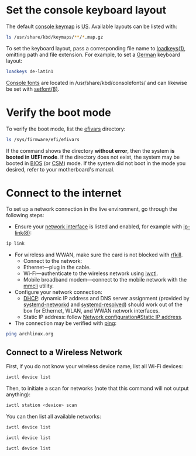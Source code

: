 # Set the console keyboard layout

The default [console keymap](https://wiki.archlinux.org/title/Console_keymap) is [US](https://en.wikipedia.org/wiki/File:KB_United_States-NoAltGr.svg). Available layouts can be listed with:
```bash
ls /usr/share/kbd/keymaps/**/*.map.gz
```
To set the keyboard layout, pass a corresponding file name to [loadkeys(1)](https://man.archlinux.org/man/loadkeys.1), omitting path and file extension. For example, to set a [German](https://en.wikipedia.org/wiki/File:KB_Germany.svg) keyboard layout:
```bash
loadkeys de-latin1
```
[Console fonts](https://wiki.archlinux.org/title/Console_fonts) are located in /usr/share/kbd/consolefonts/ and can likewise be set with [setfont(8)](https://man.archlinux.org/man/setfont.8).

# Verify the boot mode
To verify the boot mode, list the [efivars](https://wiki.archlinux.org/title/Efivars) directory:
```bash
ls /sys/firmware/efi/efivars
```
If the command shows the directory **without error**, then the system **is booted in UEFI mode**. If the directory does not exist, the system may be booted in [BIOS](https://en.wikipedia.org/wiki/BIOS) (or [CSM](https://en.wikipedia.org/wiki/Compatibility_Support_Module)) mode. If the system did not boot in the mode you desired, refer to your motherboard's manual.

# Connect to the internet

To set up a network connection in the live environment, go through the following steps:
- Ensure your [network interface](https://wiki.archlinux.org/title/Network_interface) is listed and enabled, for example with [ip-link(8)](https://man.archlinux.org/man/ip-link.8):
```bash
ip link
```
- For wireless and WWAN, make sure the card is not blocked with [rfkill](https://wiki.archlinux.org/title/Rfkill).
  - Connect to the network:
  - Ethernet—plug in the cable.
  - Wi-Fi—authenticate to the wireless network using [iwctl](https://wiki.archlinux.org/title/Iwctl).
  - Mobile broadband modem—connect to the mobile network with the [mmcli](https://wiki.archlinux.org/title/Mmcli) utility.
- Configure your network connection:
  - [DHCP](https://wiki.archlinux.org/title/DHCP): dynamic IP address and DNS server assignment (provided by [systemd-networkd](https://wiki.archlinux.org/title/Systemd-networkd) and [systemd-resolved](https://wiki.archlinux.org/title/Systemd-resolved)) should work out of the box for Ethernet, WLAN, and WWAN network interfaces.
  - Static IP address: follow [Network configuration#Static IP address](https://wiki.archlinux.org/title/Network_configuration#Static_IP_address).
- The connection may be verified with [ping](https://wiki.archlinux.org/title/Ping):
```bash
ping archlinux.org
```

## Connect to a Wireless Network
First, if you do not know your wireless device name, list all Wi-Fi devices:
```bash
iwctl device list
```

Then, to initiate a scan for networks (note that this command will not output anything):
```bash
iwctl station <device> scan
```

You can then list all available networks:
```bash
iwctl device list
```

```bash
iwctl device list
```

```bash
iwctl device list
```
